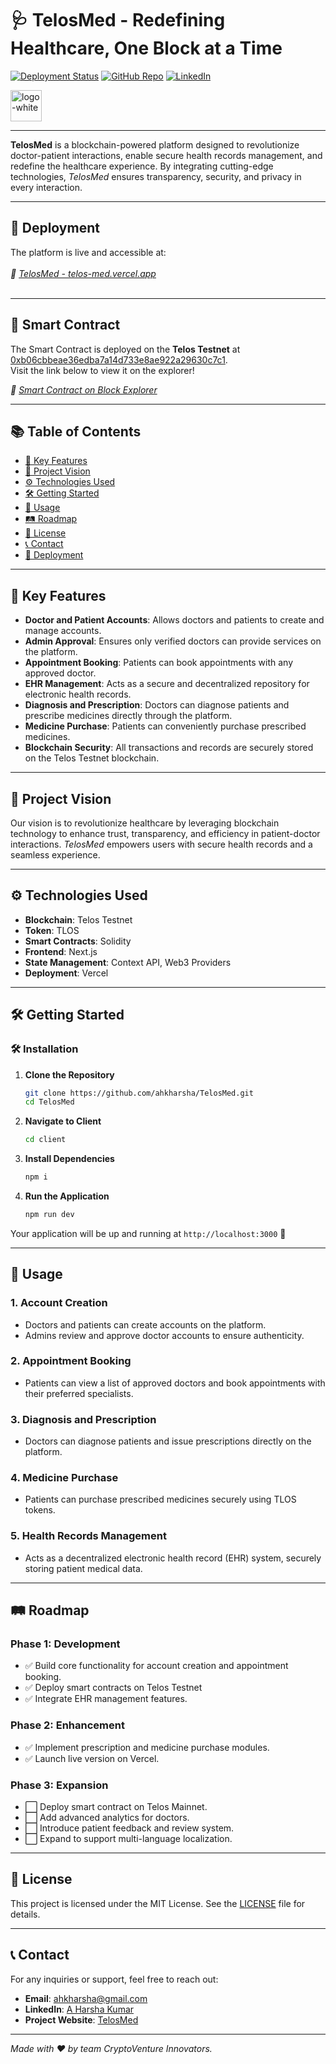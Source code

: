 # 🩺 **TelosMed** - Redefining Healthcare, One Block at a Time

[![Deployment Status](https://img.shields.io/badge/Deployment-Live-brightgreen)](https://telos-med.vercel.app)
[![GitHub Repo](https://img.shields.io/badge/GitHub-Repository-blue)](https://github.com/ahkharsha/TelosMed)
[![LinkedIn](https://img.shields.io/badge/Connect-LinkedIn-blue)](https://www.linkedin.com/in/harsha-kumar-a-271a76203/)

<img src="https://github.com/user-attachments/assets/5e20a3bc-192b-49aa-86ef-72bac17195b4" alt="logo-white" width="50"/>

---

**TelosMed** is a blockchain-powered platform designed to revolutionize doctor-patient interactions, enable secure health records management, and redefine the healthcare experience. By integrating cutting-edge technologies, *TelosMed* ensures transparency, security, and privacy in every interaction.

---

## 🚀 **Deployment**

The platform is live and accessible at:  
<br>*🔗 [TelosMed - telos-med.vercel.app](https://telos-med.vercel.app)*<br><br>

---

## 📜 **Smart Contract**

The Smart Contract is deployed on the **Telos Testnet** at [0xb06cbbeae36edba7a14d733e8ae922a29630c7c1](https://testnet.teloscan.io/address/0xb06cbbeae36edba7a14d733e8ae922a29630c7c1).  
Visit the link below to view it on the explorer!

*🔗 [Smart Contract on Block Explorer](https://testnet.teloscan.io/address/0xb06cbbeae36edba7a14d733e8ae922a29630c7c1)*

---

## 📚 **Table of Contents**

- [🌟 Key Features](#-key-features)
- [🎯 Project Vision](#-project-vision)
- [⚙ Technologies Used](#-technologies-used)
- [🛠 Getting Started](#-getting-started)
- [📖 Usage](#-usage)
- [🛤 Roadmap](#-roadmap)
- [📜 License](#-license)
- [📞 Contact](#-contact)
- [🚀 Deployment](#-deployment)

---

## 🌟 **Key Features**

- **Doctor and Patient Accounts**: Allows doctors and patients to create and manage accounts.
- **Admin Approval**: Ensures only verified doctors can provide services on the platform.
- **Appointment Booking**: Patients can book appointments with any approved doctor.
- **EHR Management**: Acts as a secure and decentralized repository for electronic health records.
- **Diagnosis and Prescription**: Doctors can diagnose patients and prescribe medicines directly through the platform.
- **Medicine Purchase**: Patients can conveniently purchase prescribed medicines.
- **Blockchain Security**: All transactions and records are securely stored on the Telos Testnet blockchain.

---

## 🎯 **Project Vision**

Our vision is to revolutionize healthcare by leveraging blockchain technology to enhance trust, transparency, and efficiency in patient-doctor interactions. *TelosMed* empowers users with secure health records and a seamless experience.

---

## ⚙ **Technologies Used**

- **Blockchain**: Telos Testnet
- **Token**: TLOS
- **Smart Contracts**: Solidity
- **Frontend**: Next.js
- **State Management**: Context API, Web3 Providers
- **Deployment**: Vercel

---

## 🛠 **Getting Started**

### 🛠️ **Installation**

1. **Clone the Repository**
    ```bash
    git clone https://github.com/ahkharsha/TelosMed.git
    cd TelosMed
    ```

2. **Navigate to Client**
    ```bash
    cd client
    ```

3. **Install Dependencies**
    ```bash
    npm i
    ```

4. **Run the Application**
    ```bash
    npm run dev
    ```

Your application will be up and running at `http://localhost:3000` 🚀

---

## 📖 **Usage**

### **1. Account Creation**

- Doctors and patients can create accounts on the platform.
- Admins review and approve doctor accounts to ensure authenticity.

### **2. Appointment Booking**

- Patients can view a list of approved doctors and book appointments with their preferred specialists.

### **3. Diagnosis and Prescription**

- Doctors can diagnose patients and issue prescriptions directly on the platform.

### **4. Medicine Purchase**

- Patients can purchase prescribed medicines securely using TLOS tokens.

### **5. Health Records Management**

- Acts as a decentralized electronic health record (EHR) system, securely storing patient medical data.

---

## 🛤 **Roadmap**

### **Phase 1: Development**

- ✅ Build core functionality for account creation and appointment booking.
- ✅ Deploy smart contracts on Telos Testnet
- ✅ Integrate EHR management features.

### **Phase 2: Enhancement**

- ✅ Implement prescription and medicine purchase modules.
- ✅ Launch live version on Vercel.

### **Phase 3: Expansion**

- ⬜ Deploy smart contract on Telos Mainnet.
- ⬜ Add advanced analytics for doctors.
- ⬜ Introduce patient feedback and review system.
- ⬜ Expand to support multi-language localization.

---

## 📜 **License**

This project is licensed under the MIT License. See the [LICENSE](https://github.com/ahkharsha/TelosMed/blob/main/LICENSE) file for details.

---

## 📞 **Contact**

For any inquiries or support, feel free to reach out:

- **Email**: [ahkharsha@gmail.com](mailto:ahkharsha@gmail.com)
- **LinkedIn**: [A Harsha Kumar](https://www.linkedin.com/in/harsha-kumar-a-271a76203/)
- **Project Website**: [TelosMed](https://telos-med.vercel.app)

---

*Made with ❤ by team CryptoVenture Innovators.*
